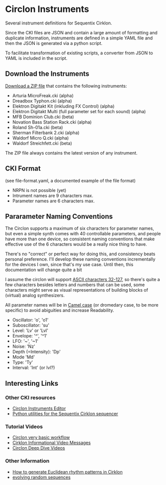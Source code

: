 # Circlon Instruments

Several instrument definitions for Sequentix Cirklon. 

Since the CKI files are JSON and contain a large amount of formatting and duplicate information, instruments are defined in a simple YAML file and then the JSON is generated via a python script. 

To facilitate transformation of existing scripts, a converter from JSON to YAML is included in the script.


## Download the Instruments

[Download a ZIP file](https://downgit.github.io/#/home?url=https://github.com/bboc/cirklon-instruments/blob/main/instruments.cki) that contains the following instruments:

* Arturia MicroFreak.cki (alpha)
* Dreadbox Typhon.cki (alpha)
* Elektron Digitakt Kit (inkluding FX Control) (alpha)
* Elektron Digitakt Multi (full parameter set for each sound) (alpha)
* MFB Dominion Club.cki (beta)
* Novation Bass Station Rack.cki (alpha)
* Roland Sh-01a.cki (beta)
* Sherman Filterbank 2.cki (alpha)
* Waldorf Micro Q.cki (alpha)
* Waldorf Streichfett.cki (beta)

The ZIP file always contains the latest version of any instrument.

## CKI Format

(see file-format.yaml, a documented example of the file format)

- NRPN is not possible (yet)
- Intrument names are 9 characters max.
- Parameter names are 6 characters max.


## Pararameter Naming Conventions

The Circlon supports a maximum of six characters for parameter names, but even a simple synth comes with 40 controllable parameters, and people have more than one device, so consistent naming conventions that make effective use of the 6 characters would be a really nice thing to have.

There's no "correct" or perfect way for doing this, and consistency beats personal preference. I'll develop these naming conventions incrementally for the devices I own, since that's my use case. Until then, this documentation will change quite a bit

I assume the circlon will support [ASCII characters 32-127](http://asciiset.com/), so there's quite a few characters besides letters and numbers that can be used, some characters might serve as visual representations of building blocks of (virtual) analog synthesizers.

All parameter names will be in [Camel case](https://en.wikipedia.org/wiki/Camel_case) (or dromedary case, to be more specific) to avoid abiguities and increase Readability.

- Oscillator: 'o', 'o1'
- Suboscillator: 'su'
- Level: 'Lv' or 'Lvl'
- Envelope: '^', '^1'
- LFO: '~', '~1'
- Noise: 'Nz'
- Depth (=Intensity): 'Dp'
- Mode 'Md'
- Type: 'Ty'
- Interval: 'Int' (or Ivl?)


## Interesting Links

### Other CKI resources

- [Circlon Instruments Editor](https://github.com/samdoshi/cirklon-instrument-editor)
- [Python utilities for the Sequentix Cirklon sequencer](https://github.com/pmagwene/cirklon.py)

### Tutorial Videos

- [Circlon very basic workflow](https://www.youtube.com/watch?v=RwFpTG3lyeg&t=259s)
- [Cirklon Informational Video Messages](https://www.youtube.com/playlist?list=PLNEW7foH6qsAozs9VJoUlg7D7XMJvmpGX)
- [Circlon Deep Dive Videos](https://www.youtube.com/playlist?list=PLt3aGCjETwhtagrA6bAcvMxqo3SCnrvB0)

### Other Information

- [How to generate Euclidean rhythm patterns in Cirklon](http://forum.sequentix.com/viewtopic.php?f=5&t=3327&p=21568&hilit=Generative#p21568)
- [evolving random sequences](http://forum.sequentix.com/viewtopic.php?f=5&t=2591&sid=72243ac7761a0d3b1da73b3afbe357a4)


